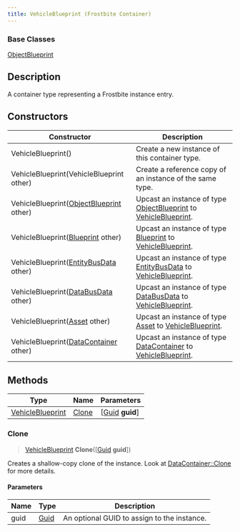 ```yaml
---
title: VehicleBlueprint (Frostbite Container)
---
```

### Base Classes

[ObjectBlueprint](ObjectBlueprint)

## Description

A container type representing a Frostbite instance entry.

## Constructors

| Constructor                                                                 | Description                                                                                                             |
| --------------------------------------------------------------------------- | ----------------------------------------------------------------------------------------------------------------------- |
| VehicleBlueprint()                                                          | Create a new instance of this container type.                                                                           |
| VehicleBlueprint(VehicleBlueprint other)                                    | Create a reference copy of an instance of the same type.                                                                |
| VehicleBlueprint([ObjectBlueprint](ObjectBlueprint) other)                  | Upcast an instance of type [ObjectBlueprint](ObjectBlueprint) to [VehicleBlueprint](VehicleBlueprint).                  |
| VehicleBlueprint([Blueprint](Blueprint) other)                              | Upcast an instance of type [Blueprint](Blueprint) to [VehicleBlueprint](VehicleBlueprint).                              |
| VehicleBlueprint([EntityBusData](EntityBusData) other)                      | Upcast an instance of type [EntityBusData](EntityBusData) to [VehicleBlueprint](VehicleBlueprint).                      |
| VehicleBlueprint([DataBusData](DataBusData) other)                          | Upcast an instance of type [DataBusData](DataBusData) to [VehicleBlueprint](VehicleBlueprint).                          |
| VehicleBlueprint([Asset](Asset) other)                                      | Upcast an instance of type [Asset](Asset) to [VehicleBlueprint](VehicleBlueprint).                                      |
| VehicleBlueprint([DataContainer](/vext/ref/cls/shr/datacontainer) other) | Upcast an instance of type [DataContainer](/vext/ref/cls/shr/datacontainer) to [VehicleBlueprint](VehicleBlueprint). |

## Methods

| Type                                 | Name            | Parameters                                     |
| ------------------------------------ | --------------- | ---------------------------------------------- |
| [VehicleBlueprint](VehicleBlueprint) | [Clone](#clone) | \[[Guid](/vext/ref/cls/shr/guid) **guid**\] |

### Clone

> [VehicleBlueprint](VehicleBlueprint) **Clone**(\[[Guid](/vext/ref/cls/shr/guid) **guid**\])

Creates a shallow-copy clone of the instance. Look at [DataContainer::Clone](/vext/ref/cls/shr/datacontainer#clone) for more details.

#### Parameters

| Name | Type         | Description                                 |
| ---- | ------------ | ------------------------------------------- |
| guid | [Guid](Guid) | An optional GUID to assign to the instance. |
